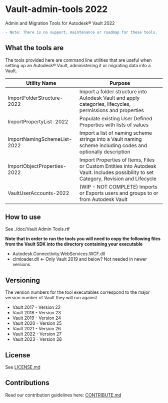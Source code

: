 # Vault-admin-tools 2022
Admin and Migration Tools for Autodesk® Vault 2022

```diff
- Note: There is no support, maintenance or roadmap for these tools.
```

## What the tools are
The tools provided here are command line utilities that are useful when setting up an Autodesk® Vault, administering it or migrating data into a Vault.

| Utility Name | Purpose |
| ------- | ------- |
| ImportFolderStructure-2022 | Import a folder structure into Autodesk Vault and apply categories, lifecycles, permissions and properties |
| ImportPropertyList-2022 | Populate existing User Defined Properties with lists of values |
| ImportNamingSchemeList-2022 | Import a list of naming scheme strings into a Vault naming scheme including codes and optionally description|
| ImportObjectProperties-2022 | Import Properties of Items, Files or Custom Entities into Autodesk Vault. Includes possibility to set Category, Revision and Lifecycle |
| VaultUserAccounts-2022 | (WIP - NOT COMPLETE) Imports or Exports users and groups to or from Autodesk Vault |

## How to use
See ./doc/Vault Admin Tools.rtf

**Note that in order to run the tools you will need to copy the following files from the Vault SDK into the directory containing your executable**

* Autodesk.Connectivity.WebServices.WCF.dll
* clmloader.dll <- Only Vault 2019 and below? Not needed in newer versions.

## Versioning
The version numbers for the tool executables correspond to the major version number of Vault they will run against

* Vault 2017 - Version 22
* Vault 2018 - Version 23
* Vault 2019 - Version 24
* Vault 2020 - Version 25
* Vault 2021 - Version 26
* Vault 2022 - Version 27
* Vault 2023 - Version 28

## License
See [LICENSE.md](LICENSE.md)

## Contributions
Read our contribution guidelines here: [CONTRIBUTE.md](CONTRIBUTE.md)
